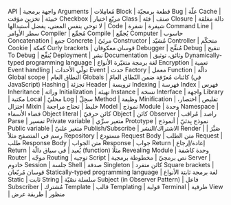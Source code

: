 API | واجهة برمجية
Arguments | مُعامِلات
Block | قطعة برمجيّة
Bug | علّة
Cache | خبيئة | تخزين مؤقت
Checkbox | مربّع اختيار
Class | صنف | فئة
Closure     | دالة مغلقة | لا توحي بنفس المعنى، يفضل أستبدالها
Code        | شيفرة | شفرة
Command Line | سطر الأوامر
Compiler | مُجمِّع
Compile | يُجمِّع
Computer | حاسوب
Concatenation | جمع
Concrete | مرئيّ
Constructor | مُشيّد
Controller | متحكّم
Cookie | كعكة
Curly brackets | قوسان معكوفان
Debugger | مُنقِّح
Debug | تنقيح
To Debug | يُنقِّح
Deployment | نشر
Documentation | وثائق، توثيق
Dynamically-typed programming language | لغة برمجة متغيّرة الأنواع
Encryption | تعمية
Event handling | تولّي الأحداث
Event | حدث
Factory | معمل
Function | دالّة
Global scope | النطاق العام
Globals | كائنات مُعرّفة ضمن النّطاق العامّ (في JavaScript)
Hashing | تجزئة
Header | ترويسة
Indexing | فهرسة
Index | فهرس
Inheritance | وراثة
Initialization | تهيئة
Instance | نسخة
Interface | واجهة
Library | مكتبة
Local | محليّ
Log | سجِلّ
Method | وظيفة
Minification | تقليص | اختصار، اختزال
Mixin | خليط | تحتاج مراجعة
Model | نموذج
Module | وحدة
Namespace | فضاء الأسماء
Object literal | كائن حرفيّ
Object | كائن
Observer | راصد | مُراقب
Parse | تفسير
Private variable | متغير سرِّي
Prototype | نموذج بِدئيّ | أنموذج
Public variable | متغير علنيّ
Publish/Subscribe | الاشتراك/النشر
Render | صَيَّرَ | رسم في المتصفح مثلاً
Repository | مستودع
Request Body | متن الطلب
Request | طلب
Response Body | متن الجواب
Response | جواب
Return      | إعادة/إرجاع
Return | يُعيد | في سياق دالّة (function) مثلًا
Revealing Module | وحدة كاشفة
Router | موجّه
Routing | توجيه
Script      | نص برمجيّ | مخطوطة برمجية
Server | خادوم
Session | جلسة
Shell | صدفة
Singleton | كائن متفرد
Square brackets | قوسان مُربّعان
Statically-typed programming language | لغة برمجة ثابتة الأنواع
Static | ثابت
String | سلسلة نصّيّة
Subject (in Observer Pattern) | فاعل
Subscriber | مُشترك
Template | قالب
Templating | قولبة
Terminal | طرفية
View | منظور | طريقة عرض
